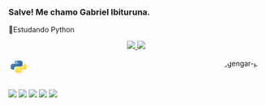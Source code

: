 ### Salve! Me chamo Gabriel Ibituruna. 

🌱Estudando Python

<div align="center">
  <a href="https://github.com/rafaballerini">
  <img height="180em" src="https://github-readme-stats.vercel.app/api?username=bituruna&show_icons=true&theme=radical&include_all_commits=true&count_private=true"/>
  <img height="180em" src="https://github-readme-stats.vercel.app/api/top-langs/?username=bituruna&layout=compact&langs_count=7&theme=radical"/>
  </div>
<div style="display: inline_block"><br>
  <img align="center" alt="turuna-Python" height="30" width="40" src="https://raw.githubusercontent.com/devicons/devicon/master/icons/python/python-original.svg">
  <img align="right" alt="gengar-pic" height="150" style="border-radius:50px;" src="https://i.pinimg.com/564x/0e/7f/0c/0e7f0ce2d2d9a8d1c1abde160b3eca41.jpg?width=676&height=676">
</div>

##
 
<div> 
  <a href="https://www.youtube.com/channel/UCsk2IjFc7K9T3Xjj6q1DjlQ" target="_blank"><img src="https://img.shields.io/badge/YouTube-FF0000?style=for-the-badge&logo=youtube&logoColor=white" target="_blank"></a>
  <a href="https://www.instagram.com/gbrlrezende/" target="_blank"><img src="https://img.shields.io/badge/-Instagram-%23E4405F?style=for-the-badge&logo=instagram&logoColor=white" target="_blank"></a>
 	<a href="https://www.twitch.tv/turuna_007" target="_blank"><img src="https://img.shields.io/badge/Twitch-9146FF?style=for-the-badge&logo=twitch&logoColor=white" target="_blank"></a> 
  <a href = "mailto:gabriel.ibituruna@gmail.com"><img src="https://img.shields.io/badge/-Gmail-%23333?style=for-the-badge&logo=gmail&logoColor=white" target="_blank"></a>
  <a href="https://www.linkedin.com/in/gabriel-ibituruna-908851219/" target="_blank"><img src="https://img.shields.io/badge/-LinkedIn-%230077B5?style=for-the-badge&logo=linkedin&logoColor=white" target="_blank"></a>
